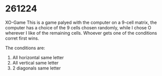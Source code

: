 # 261224
XO-Game
This is a game palyed with the computer on a 9-cell matrix, the computer has a choice of the 9 cells chosen randomly, while I chose O wherever I like of the remaining cells. Whoever gets one of the conditions corret first wins.

The conditions are:
1. All horizontal same letter
2. All vertical same letter
3. 2 diagonals same letter
